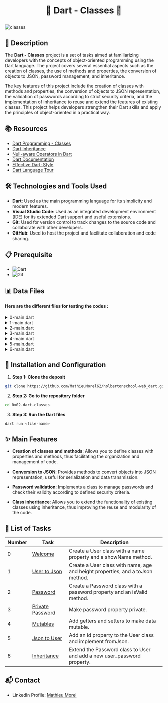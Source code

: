 # <p align="center">🌟 Dart - Classes 🌟</p>

![classes](https://github.com/MathieuMorel62/holbertonschool-web_dart/assets/113856302/07f9817a-edff-4c0f-8d4d-a310f642d693)

## 📝 Description

The **Dart - Classes** project is a set of tasks aimed at familiarizing developers with the concepts of object-oriented programming using the Dart language. The project covers several essential aspects such as the creation of classes, the use of methods and properties, the conversion of objects to JSON, password management, and inheritance.

The key features of this project include the creation of classes with methods and properties, the conversion of objects to JSON representation, the validation of passwords according to strict security criteria, and the implementation of inheritance to reuse and extend the features of existing classes. This project helps developers strengthen their Dart skills and apply the principles of object-oriented in a practical way.

## 📚 Resources

- [Dart Programming - Classes](https://www.tutorialspoint.com/dart_programming/dart_programming_classes.htm)
- [Dart Inheritance](https://www.javatpoint.com/dart-inheritance#:~:text=Dart%20inheritance%20is%20defined%20as,Object%2DOriented%20programming%20approach)
- [Null-aware Operators in Dart](https://medium.com/@thinkdigitalsoftware/null-aware-operators-in-dart-53ffb8ae80bb)
- [Dart Documentation](https://dart.dev/guides)
- [Effective Dart: Style](https://dart.dev/guides/language/effective-dart/style)
- [Dart Language Tour](https://dart.dev/guides/language/language-tour)

## 🛠️ Technologies and Tools Used

- **Dart**: Used as the main programming language for its simplicity and modern features.
- **Visual Studio Code**: Used as an integrated development environment (IDE) for its extended Dart support and useful extensions.
- **Git**: Used for version control to track changes to the source code and collaborate with other developers.
- **GitHub**: Used to host the project and facilitate collaboration and code sharing.

## 📋 Prerequisite

- ![ Dart](https://img.shields.io/badge/Dart-2.10.0-blue)
- ![ Git](https://img.shields.io/badge/Git-2.30.0-gree)

## 📊 Data Files

#### Here are the different files for testing the codes :

<details>
<summary>0-main.dart</summary>
<br>

```dart
import '0-class.dart';

void main() {
  final firstPer = User();
  firstPer.name = "Youssef Belhadj";
  print(firstPer.showName());
}
```

</details>
<details>
<summary>1-main.dart</summary>
<br>

```dart
import '1-usertojson.dart';

void main() {
final user = User(name: "Youssef", age: 25, height: 1.89);
print(user.toJson());
}
```

</details>
<details>
<summary>2-main.dart</summary>
<br>

```dart
import '2-password.dart';

void main() {
  final ps = Password();
  ps.password = "Just3z";
  if (ps.isValid() == true)
    print("${ps.password} is a Valid Password");
  else
    print("${ps.password} is Not a Valid Password");
  print("${ps.toString()}");
  ps.password = "ShouldWorkf7ne";
  if (ps.isValid() == true)
    print("${ps.password} is a Valid Password");
  else
    print("${ps.password} is Not a Valid Password");
  print("${ps.toString()}");
}
```

</details>
<details>
<summary>3-main.dart</summary>
<br>

```dart
import '3-private_password.dart';

void main() {
final ps = Password(password: "Passwordcode");
print(ps.toString());
print(ps.isValid());
final ps2 = Password(password: "PasswordDecode3");
print(ps2.toString());
print(ps2.isValid());
}
```

</details>
<details>
<summary>4-main.dart</summary>
<br>

```dart
import '4-mutables.dart';

void main() {
  final password = Password(password: "Passwordecode");
  print(password.isValid());
  print(password.toString());
  password.password = "Youssef4321";
  print(password.isValid());
  print(password.toString());
}
```

</details>
<details>
<summary>5-main.dart</summary>
<br>

```dart
import '5-json_to_user.dart';

void main() {
final djo = User(id: 1, name: "Djo", age: 25, height: 1.89);
print(djo.toJson());
Map map = {'id': 3, 'name': 'Youssef', 'age': 26, 'height': 1.9};
final youssef = User.fromJson(map);
print(djo.toString());
print(youssef.toString());
}
```

</details>
<details>
<summary>6-main.dart</summary>
<br>

```dart
import '6-inheritance.dart';

void main() {
  final djo = User(
      id: 1, name: "Djo", age: 25, height: 1.89, user_password: "Azert23defde");
  print('<===========Json=========>:');
  print('\n');
  print(djo.toJson());
  Map map = {
    'id': 3,
    'name': 'Youssef',
    'age': 26,
    'height': 1.9,
    'user_password': "Azert23defde"
  };
  final youssef = User.fromJson(map);
  print('\n');
  print('<===========Test1===========>:');
  print('\n');
  print(djo.toString());
  print(youssef.toString());
  print('\n');
  print('<===========Test2===========>:');
  print('\n');
  djo.user_password = "holberton98";
  youssef.user_password = "AZERfghn6789";
  print(djo.toString());
  print(youssef.toString());
}
```

</details>

## 🚀 Installation and Configuration

1. **Step 1: Clone the deposit**

```sh
git clone https://github.com/MathieuMorel62/holbertonschool-web_dart.git
```

2. **Step 2: Go to the repository folder**

```sh
cd 0x02-dart-classes
```

3. **Step 3: Run the Dart files**

```sh
dart run <file-name>
```

## ✨ Main Features

- **Creation of classes and methods**: Allows you to define classes with properties and methods, thus facilitating the organization and management of code.

- **Conversion to JSON**: Provides methods to convert objects into JSON representation, useful for serialization and data transmission.

- **Password validation**: Implements a class to manage passwords and check their validity according to defined security criteria.

- **Class inheritance**: Allows you to extend the functionality of existing classes using inheritance, thus improving the reuse and modularity of the code.

## 📝 List of Tasks

| Number | Task | Description |
| ------ | ----------------------- | ------------------------------------------------------------------------------- |
| 0 | [Welcome](https://github.com/MathieuMorel62/holbertonschool-web_dart/blob/main/0x02-dart-classes/0-class.dart) | Create a User class with a name property and a showName method. |
| 1 | [User to Json](https://github.com/MathieuMorel62/holbertonschool-web_dart/blob/main/0x02-dart-classes/1-usertojson.dart) | Create a User class with name, age and height properties, and a toJson method. |
| 2 | [Password](https://github.com/MathieuMorel62/holbertonschool-web_dart/blob/main/0x02-dart-classes/2-password.dart) | Create a Password class with a password property and an isValid method. |
| 3 | [Private Password](https://github.com/MathieuMorel62/holbertonschool-web_dart/blob/main/0x02-dart-classes/3-private_password.dart) | Make password property private. |
| 4 | [Mutables](https://github.com/MathieuMorel62/holbertonschool-web_dart/blob/main/0x02-dart-classes/4-mutables.dart) | Add getters and setters to make data mutable. |
| 5 | [Json to User](https://github.com/MathieuMorel62/holbertonschool-web_dart/blob/main/0x02-dart-classes/5-json_to_user.dart) | Add an id property to the User class and implement fromJson. |
| 6 | [Inheritance](https://github.com/MathieuMorel62/holbertonschool-web_dart/blob/main/0x02-dart-classes/6-inheritance.dart) | Extend the Password class to User and add a new user_password property. |

## 📬 Contact
- LinkedIn Profile: [Mathieu Morel](https://www.linkedin.com/in/mathieumorel62/)
